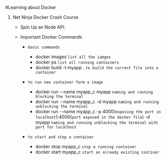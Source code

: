 #Learning about Docker

1. Net Ninja Docker Crash Course

   - Spin Up an Node API.

   - Important Docker Commands

     - `basic commands`

       - docker images `list all the iamges`
       - docker ps `list all running containers`
       - docker build -t myapp . `to build the current file into a container`

     - `to run new container form a image`

       - docker run --name myapp_c myapp
         `naming and running blocking the terminal`
       - docker run --name myapp_c -d myapp
         `naming and running unblocking the terminal`
       - docker run --name myapp_c -p
         4000(`exposing the port in localhost`):4000(`port exposed in the docker file`)
         -d myapp
         `naming and running unblocking the terminal with port for localhost`

     - `to start and stop a container`

       - docker stop myapp_c `stop a running container`
       - docker start myapp_c `start an already existing continer`
